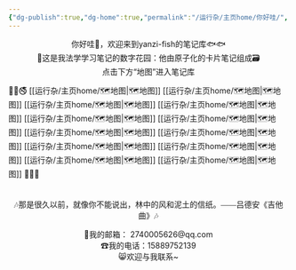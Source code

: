 ```yaml
---
{"dg-publish":true,"dg-home":true,"permalink":"/运行杂/主页home/你好哇/","tags":["gardenEntry"],"dgPassFrontmatter":true,"noteIcon":"","created":"2024-09-11T11:30:44.177+08:00","updated":"2024-10-18T23:26:51.796+08:00"}
---
```


<center>你好哇👋，欢迎来到yanzi-fish的笔记库🐟🐟</center>

<center>🏡这是我法学学习笔记的数字花园：他由原子化的卡片笔记组成🗃</center>

<center>点击下方“地图”进入笔记库</center>

🔞🚳🚭            [[运行杂/主页home/🗺地图\|🗺地图]]        [[运行杂/主页home/🗺地图\|🗺地图]]             [[运行杂/主页home/🗺地图\|🗺地图]]           [[运行杂/主页home/🗺地图\|🗺地图]]        [[运行杂/主页home/🗺地图\|🗺地图]]         [[运行杂/主页home/🗺地图\|🗺地图]]      [[运行杂/主页home/🗺地图\|🗺地图]]           [[运行杂/主页home/🗺地图\|🗺地图]]             [[运行杂/主页home/🗺地图\|🗺地图]]              [[运行杂/主页home/🗺地图\|🗺地图]]                 [[运行杂/主页home/🗺地图\|🗺地图]]                              [[运行杂/主页home/🗺地图\|🗺地图]]       🚯📵🚷
<p><span><div style="padding-top: 1.5em; font-family: kaiti; text-align: center;">🎶那是很久以前，就像你不能说出，林中的风和泥土的信纸。——吕德安《吉他曲》🎶</div></span></p>

<center>📮我的邮箱： 2740005626@qq.com</center>
<center>☎我的电话：15889752139</center>
<center>😸欢迎与我联系~</center>

